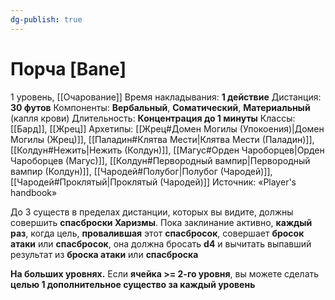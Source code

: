 ```yaml
---
dg-publish: true
---
```

# Порча [Bane]
1 уровень, [[Очарование]]
Время накладывания: **1 действие**
Дистанция: **30 футов**
Компоненты: **Вербальный**, **Соматический**, **Материальный** (капля крови)
Длительность: **Концентрация до 1 минуты**
Классы: [[Бард]], [[Жрец]]
Архетипы: [[Жрец#Домен Могилы (Упокоения)|Домен Могилы (Жрец)]], [[Паладин#Клятва Мести|Клятва Мести (Паладин)]], [[Колдун#Нежить|Нежить (Колдун)]], [[Магус#Орден Чароборцев|Орден Чароборцев (Магус)]], [[Колдун#Первородный вампир|Первородный вампир (Колдун)]], [[Чародей#Полубог|Полубог (Чародей)]], [[Чародей#Проклятый|Проклятый (Чародей)]]
Источник: «Player's handbook»

До 3 существ в пределах дистанции, которых вы видите, должны совершить **спасброски Харизмы**. Пока заклинание активно, **каждый раз**, когда цель, **провалившая** этот **спасбросок**, совершает **бросок атаки** или **спасбросок**, она должна бросать **d4** и вычитать выпавший результат из **броска атаки** или **спасброска**

**На больших уровнях.** Если **ячейка >= 2-го уровня**, вы можете сделать **целью 1 дополнительное существо за каждый уровень**